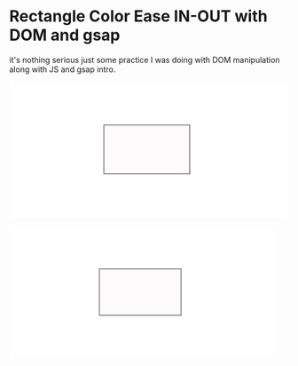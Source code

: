 # Rectangle Color Ease IN-OUT with DOM and gsap

it's nothing serious just some practice I was doing with DOM manipulation along with JS and gsap intro.

![](https://github.com/knilesh9/SimpleColorTransitionOnHover/blob/main/media/demo.gif)

<img src="https://github.com/knilesh9/SimpleColorTransitionOnHover/blob/main/media/demo.gif" alt="Demo" width="480" height="auto">
